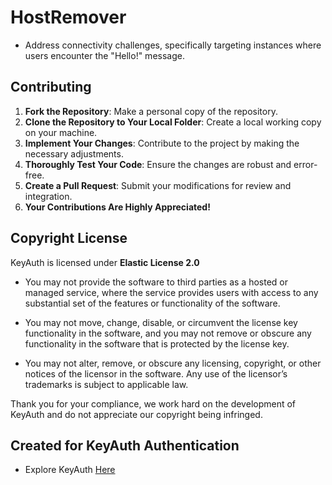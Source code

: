 # HostRemover

- Address connectivity challenges, specifically targeting instances where users encounter the "Hello!" message.

## Contributing

1. **Fork the Repository**: Make a personal copy of the repository.
2. **Clone the Repository to Your Local Folder**: Create a local working copy on your machine.
3. **Implement Your Changes**: Contribute to the project by making the necessary adjustments.
4. **Thoroughly Test Your Code**: Ensure the changes are robust and error-free.
5. **Create a Pull Request**: Submit your modifications for review and integration.
6. **Your Contributions Are Highly Appreciated!**

## Copyright License

KeyAuth is licensed under **Elastic License 2.0**

* You may not provide the software to third parties as a hosted or managed
service, where the service provides users with access to any substantial set of
the features or functionality of the software.

* You may not move, change, disable, or circumvent the license key functionality
in the software, and you may not remove or obscure any functionality in the
software that is protected by the license key.

* You may not alter, remove, or obscure any licensing, copyright, or other notices
of the licensor in the software. Any use of the licensor’s trademarks is subject
to applicable law.

Thank you for your compliance, we work hard on the development of KeyAuth and do not appreciate our copyright being infringed.

## Created for KeyAuth Authentication
- Explore KeyAuth [Here](https://keyauth.cc)